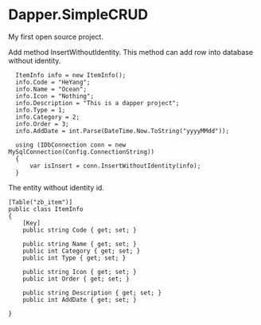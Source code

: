 # Dapper.SimpleCRUD
My first open source project.

Add method InsertWithoutIdentity. 
This method can add row into database without identity.

      ItemInfo info = new ItemInfo();
      info.Code = "HeYang";
      info.Name = "Ocean";
      info.Icon = "Nothing";
      info.Description = "This is a dapper project";
      info.Type = 1;
      info.Category = 2;
      info.Order = 3;
      info.AddDate = int.Parse(DateTime.Now.ToString("yyyyMMdd"));

      using (IDbConnection conn = new MySqlConnection(Config.ConnectionString))
      {                
          var isInsert = conn.InsertWithoutIdentity(info);
      }
 
The entity without identity id.
 
    [Table("zb_item")]
    public class ItemInfo
    {
        [Key]
        public string Code { get; set; }

        public string Name { get; set; }
        public int Category { get; set; }
        public int Type { get; set; }

        public string Icon { get; set; }
        public int Order { get; set; }

        public string Description { get; set; }
        public int AddDate { get; set; } 

    }
 
 
 
 
 
 
 
 
 
 
 
 
 
 
 
 
 
 
 
 
 
 
 
 
 
